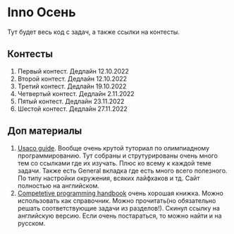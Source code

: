 # Inno Осень
Тут будет весь код с задач, а также ссылки на контесты.

## Контесты
1. Первый контест. Дедлайн 12.10.2022
2. Второй контест. Дедлайн 12.10.2022
3. Третий контест. Дедлайн 19.10.2022
4. Четвертый контест. Дедлайн 2.11.2022
5. Пятый контест. Дедлайн 23.11.2022
6. Шестой контест. Дедлайн 27.11.2022


## Доп материалы
1. [Usaco guide](https://usaco.guide/general/running-code-locally?lang=cpp). Вообще очень крутой туториал по олимпиадному программированию. Тут собраны и струтурированы очень много тем со ссылками где их изучать. Плюс ко всему к каждой теме задачи. Также есть General вкладка где есть много всего полезного. По типу настройки окружения, всяких лайфхаков и тд. Сайт полностью на английском. 
2. [Competetive programming handbook](https://cses.fi/book/book.pdf) очень хорошая книжка. Можно использовать как справочник. Можно прочитать(но обязательно решать соответствующие задачи из разделов!). Скинул ссылку на английскую версию. Если очень постараться, то можно найти и на русском.